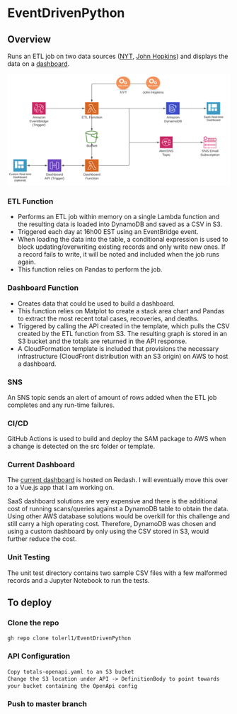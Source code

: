 # EventDrivenPython

## Overview
Runs an ETL job on two data sources ([NYT](https://github.com/nytimes/covid-19-data/blob/master/us.csv?opt_id=oeu1600284808955r0.2700974837928787), [John Hopkins](https://raw.githubusercontent.com/datasets/covid-19/master/data/time-series-19-covid-combined.csv?opt_id=oeu1600284808955r0.2700974837928787)) and displays the data on a [dashboard](https://app.redash.io/logan-toler/public/dashboards/bQv4OpTwd8oZ2NHjT31gtjtIFiDayXu1XPK0NbTM).

![Covid ETL Architecture](covid-etl-architecture.png)

### ETL Function
- Performs an ETL job within memory on a single Lambda function and the resulting data is loaded into DynamoDB and saved as a CSV in S3.
- Triggered each day at 16h00 EST using an EventBridge event.
- When loading the data into the table, a conditional expression is used to block updating/overwriting existing records and only write new ones. If a record fails to write, it will be noted and included when the job runs again.
- This function relies on Pandas to perform the job.

### Dashboard Function
- Creates data that could be used to build a dashboard. 
- This function relies on Matplot to create a stack area chart and Pandas to extract the most recent total cases, recoveries, and deaths.
- Triggered by calling the API created in the template, which pulls the CSV created by the ETL function from S3. The resulting graph is stored in an S3 bucket and the totals are returned in the API response. 
- A CloudFormation template is included that provisions the necessary infrastructure (CloudFront distribution with an S3 origin) on AWS to host a dashboard.

### SNS
An SNS topic sends an alert of amount of rows added when the ETL job completes and any run-time failures.

### CI/CD
GitHub Actions is used to build and deploy the SAM package to AWS when a change is detected on the src folder or template.

### Current Dashboard
The [current dashboard](https://app.redash.io/logan-toler/public/dashboards/bQv4OpTwd8oZ2NHjT31gtjtIFiDayXu1XPK0NbTM) is hosted on Redash. I will eventually move this over to a Vue.js app that I am working on.

SaaS dashboard solutions are very expensive and there is the additional cost of running scans/queries against a DynamoDB table to obtain the data. Using other AWS database solutions would be overkill for this challenge and still carry a high operating cost. Therefore, DynamoDB was chosen and using a custom dashboard by only using the CSV stored in S3, would further reduce the cost.

### Unit Testing
The unit test directory contains two sample CSV files with a few malformed records and a Jupyter Notebook to run the tests. 

## To deploy 
### Clone the repo
```
gh repo clone tolerl1/EventDrivenPython
```
### API Configuration
```
Copy totals-openapi.yaml to an S3 bucket
Change the S3 location under API -> DefinitionBody to point towards your bucket containing the OpenApi config
```
### Push to master branch
